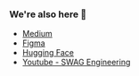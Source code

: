 <!--

## Hi there 👋
**Here are some ideas to get you started:**

🙋‍♀️ A short introduction - what is your organization all about?
🌈 Contribution guidelines - how can the community get involved?
👩‍💻 Useful resources - where can the community find your docs? Is there anything else the community should know?
🍿 Fun facts - what does your team eat for breakfast?
🧙 Remember, you can do mighty things with the power of [Markdown](https://docs.github.com/github/writing-on-github/getting-started-with-writing-and-formatting-on-github/basic-writing-and-formatting-syntax)
-->

### We're also here 👋
* [Medium](https://medium.com/swag)
* [Figma](https://www.figma.com/@swaglive)
* [Hugging Face](https://huggingface.co/swaglive)
* [Youtube - SWAG Engineering](https://studio.youtube.com/channel/UCu1A9s_h_40Q5U6tW-K0owQ?c=UCu1A9s_h_40Q5U6tW-K0owQ)
